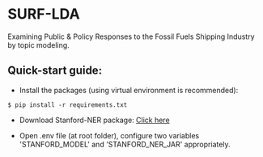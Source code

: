 # SURF-LDA
Examining Public & Policy Responses to the Fossil Fuels Shipping Industry by topic modeling.

## Quick-start guide:

- Install the packages (using virtual environment is recommended):

```
$ pip install -r requirements.txt
```

- Download Stanford-NER package: [Click here](#https://nlp.stanford.edu/software/CRF-NER.shtml#Download)

- Open .env file (at root folder), configure two variables 'STANFORD_MODEL' and 'STANFORD_NER_JAR' appropriately.

